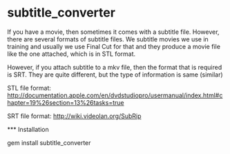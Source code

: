 subtitle_converter
==================

If you have a movie, then sometimes it comes with a subtitle file. However, there are several formats of subtitle files. We subtitle movies we use in training and usually we use Final Cut for that and they produce a movie file like the one attached, which is in STL format.

However, if you attach subtitle to a mkv file, then the format that is required is SRT. They are quite different, but the type of information is same (similar)

STL file format:
http://documentation.apple.com/en/dvdstudiopro/usermanual/index.html#chapter=19%26section=13%26tasks=true

SRT file format:
http://wiki.videolan.org/SubRip


*** Installation

gem install subtitle_converter
